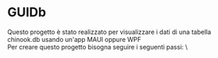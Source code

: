 # GUIDb
Questo progetto è stato realizzato per visualizzare i dati di una tabella chinook.db usando un'app MAUI oppure WPF\
Per creare questo progetto bisogna seguire i seguenti passi: \
